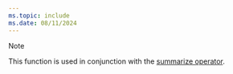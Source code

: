 ```yaml
---
ms.topic: include
ms.date: 08/11/2024
---
```


> [!NOTE]
> This function is used in conjunction with the [summarize operator](../query/summarize-operator.md).
